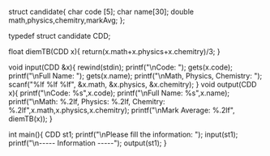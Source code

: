 struct candidate{
	char code [5];
	char name[30];
	double math,physics,chemitry,markAvg;
};

typedef struct candidate CDD;

float diemTB(CDD x){
	return(x.math+x.physics+x.chemitry)/3;
}

void input(CDD &x){
	rewind(stdin);
	printf("\nCode: ");
	gets(x.code);
	printf("\nFull Name: ");
	gets(x.name);
	printf("\nMath, Physics, Chemistry: ");
	scanf("%lf %lf %lf", &x.math, &x.physics, &x.chemitry);
}
void output(CDD x){
	printf("\nCode: %s",x.code);
	printf("\nFull Name: %s",x.name);
	printf("\nMath: %.2lf, Physics: %.2lf, Chemitry: %.2lf",x.math,x.physics,x.chemitry);
	printf("\nMark Average: %.2lf", diemTB(x));
}

int main(){
	CDD st1;
	printf("\nPlease fill the information: ");
	input(st1);
	printf("\n----- Information -----");
	output(st1);
}
